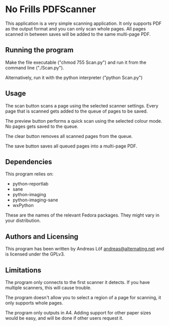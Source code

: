 No Frills PDFScanner
====================

This application is a very simple scanning application. It only
supports PDF as the output format and you can only scan whole
pages. All pages scanned in between saves will be added to the same
multi-page PDF.

Running the program
-------------------
Make the file executable ("chmod 755 Scan.py") and run it from the
command line ("./Scan.py").

Alternatively, run it with the python interpreter ("python Scan.py")


Usage
-----

The scan button scans a page using the selected scanner
settings. Every page that is scanned gets added to the queue of pages
to be saved. 

The preview button performs a quick scan using the selected colour
mode. No pages gets saved to the queue.

The clear button removes all scanned pages from the queue.

The save button saves all queued pages into a multi-page PDF. 


Dependencies
------------
This program relies on:

 * python-reportlab
 * sane
 * python-imaging
 * python-imaging-sane
 * wxPython

These are the names of the relevant Fedora packages. They might vary
in your distribution.

Authors and Licensing
---------------------
This program has been written by Andreas Löf <andreas@alternating.net>
and is licensed under the GPLv3.

Limitations
-----------

The program only connects to the first scanner it detects. If you have
multiple scanners, this will cause trouble.

The program doesn't allow you to select a region of a page for
scanning, it only supports whole pages.

The program only outputs in A4. Adding support for other paper sizes
would be easy, and will be done if other users request it.

